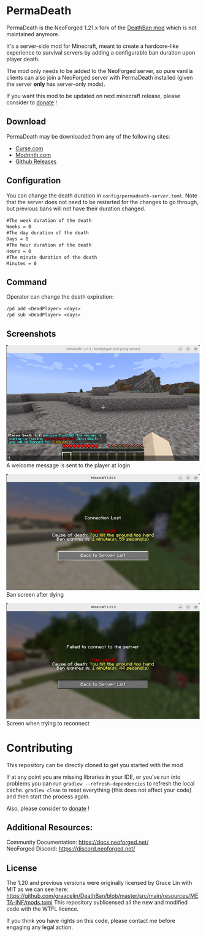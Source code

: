 
PermaDeath
==============
PermaDeath is the NeoForged 1.21.x fork of the [DeathBan mod](https://github.com/graacelin/DeathBan) which is not maintained anymore.

It's a server-side mod for Minecraft, meant to create a hardcore-like experience to survival servers by adding a configurable ban duration upon player death.  

The mod only needs to be added to the NeoForged server, so pure vanilla clients can also join a NeoForged server with PermaDeath installed (given the server **only** has server-only mods).

If you want this mod to be updated on next minecraft release, please consider to [donate](https://www.paypal.com/donate/?business=FA6Q8NVSX555G&no_recurring=0&item_name=OSS+Developer%2C+Modder.+++Thanks+for+your+donation%21&currency_code=EUR) !

Download
-----------

PermaDeath may be downloaded from any of the following sites:

- [Curse.com](https://www.curseforge.com/minecraft/mc-mods/perma-death)
- [Modrinth.com](https://modrinth.com/mod/perma-death)
- [Github Releases](https://github.com/jblemee/PermaDeath/releases)


Configuration
-----------
You can change the death duration in `config/permadeath-server.toml`. Note that the server does not need to be restarted for the changes to go through, but previous bans will not have their duration changed.

```
#The week duration of the death
Weeks = 0
#The day duration of the death
Days = 0
#The hour duration of the death
Hours = 0
#The minute duration of the death
Minutes = 0
```

Command
-----------
Operator can change the death expiration:

```
/pd add <DeadPlayer> <days>
/pd sub <DeadPlayer> <days>
```

Screenshots
-----------

![image](./welcome_message.png)\
A welcome message is sent to the player at login


![image](death_message.png)\
Ban screen after dying


![image](reconnect_message.png)\
Screen when trying to reconnect


Contributing
=======

This repository can be directly cloned to get you started with the
mod

If at any point you are missing libraries in your IDE, or you've run into problems you can
run `gradlew --refresh-dependencies` to refresh the local cache. `gradlew clean` to reset everything
{this does not affect your code} and then start the process again.

Also, please consider to [donate](https://www.paypal.com/donate/?business=FA6Q8NVSX555G&no_recurring=0&item_name=OSS+Developer%2C+Modder.+++Thanks+for+your+donation%21&currency_code=EUR) !

Additional Resources:
-----------
Community Documentation: https://docs.neoforged.net/  
NeoForged Discord: https://discord.neoforged.net/

License
-----------

The 1.20 and previous versions were originally licensed by Grace Lin with MIT as we can see here: https://github.com/graacelin/DeathBan/blob/master/src/main/resources/META-INF/mods.toml
This repository sublicensed all the new and modified code with the WTFL licence.

If you think you have rights on this code, please contact me before engaging any legal action.
